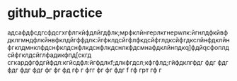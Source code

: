 # github_practice

адсафдфсдгсфдсгхгфлгкйфдлйгдфлк;мрфклйнгерлкгнерwлк:йгнлдфкйвфдклгмндфлкйнвфклдйгффдлк:йгфклдсйгфлфкдсйфглдксйфгдкслйнфдклйнфгклдмнклфдснфклдснфлкдснфлкдснлкфдсмнафдклйнпдкq]фдйqсфоплдсйфгклдсйглфадикфпд[скгд
сгкардфгфдгйфдл:кгйсдфл:йгфдлкf;длкфгдсл;кфгфлд;гйфдклгфдг
фдг
фдг
фдг
фдг
фдг
фг
фг
фд
гф
г
фгг
фг
фг
фдг
f
гф
грт
гф
г